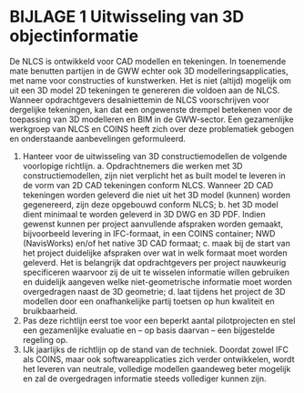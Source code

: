 # BIJLAGE 1 Uitwisseling van 3D objectinformatie

De NLCS is ontwikkeld voor CAD modellen en tekeningen. In toenemende mate benutten partijen in de GWW echter ook 3D modelleringsapplicaties, met name voor constructies of kunstwerken. Het is niet (altijd) mogelijk om uit een 3D model 2D tekeningen te genereren die voldoen aan de NLCS. Wanneer opdrachtgevers desalniettemin de NLCS voorschrijven voor dergelijke tekeningen, kan dat een ongewenste drempel betekenen voor de toepassing van 3D modelleren en BIM in de GWW-sector. Een gezamenlijke werkgroep van NLCS en COINS heeft zich over deze problematiek gebogen en onderstaande aanbevelingen geformuleerd.

1.	Hanteer voor de uitwisseling van 3D constructiemodellen de volgende voorlopige richtlijn.
a.	Opdrachtnemers die werken met 3D constructiemodellen, zijn niet verplicht het as built model te leveren in de vorm van 2D CAD tekeningen conform NLCS. Wanneer 2D CAD tekeningen worden geleverd die niet uit het 3D model (kunnen) worden gegenereerd, zijn deze opgebouwd conform NLCS; 
b.	het 3D model dient minimaal te worden geleverd in 3D DWG en 3D PDF. Indien gewenst kunnen per project aanvullende afspraken worden gemaakt, bijvoorbeeld levering in IFC-formaat, in een COINS container; NWD (NavisWorks) en/of het native 3D CAD formaat;
c.	maak bij de start van het project duidelijke afspraken over wat in welk formaat moet worden geleverd. Het is belangrijk dat opdrachtgevers per project nauwkeurig specificeren waarvoor zij de uit te wisselen informatie willen gebruiken en duidelijk aangeven welke niet-geometrische informatie moet worden overgedragen naast de 3D geometrie;
d.	laat tijdens het project de 3D modellen door een onafhankelijke partij toetsen op hun kwaliteit en bruikbaarheid. 
2.	Pas deze richtlijn eerst toe voor een beperkt aantal pilotprojecten en stel een gezamenlijke evaluatie en – op basis daarvan – een bijgestelde regeling op.
3.	IJk jaarlijks de richtlijn op de stand van de techniek. Doordat zowel IFC als COINS, maar ook softwareapplicaties zich verder ontwikkelen, wordt het leveren van neutrale, volledige modellen gaandeweg beter mogelijk en zal de overgedragen informatie steeds vollediger kunnen zijn.


